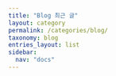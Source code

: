 ```yaml
---
title: "Blog 최근 글"
layout: category
permalink: /categories/blog/
taxonomy: blog
entries_layout: list
sidebar:
  nav: "docs"
---
```

